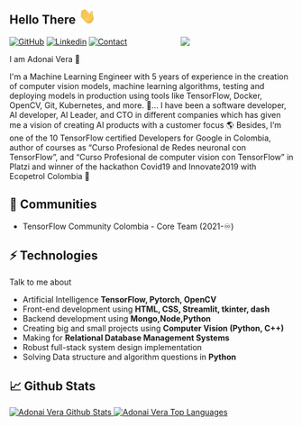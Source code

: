 <h2> Hello There <img src="https://raw.githubusercontent.com/ABSphreak/ABSphreak/master/gifs/Hi.gif" width="30px"></h2>

<img align="right" src="https://github.com/rajput2107/rajput2107/blob/master/Assets/Developer.gif" width='200'/>

[![GitHub](https://img.shields.io/badge/SUPPORT%20AT-GITHUB-blue?style=for-the-badge&logo=github)](https://github.com/AdonaiVera) [![Linkedin](https://img.shields.io/badge/MY%20PROFILE-Linkedin-blue?style=for-the-badge&logo=github)](https://www.linkedin.com/in/adonai-vera/) 
 [![Contact](https://img.shields.io/badge/CONTACT-GMAIL-yellow?style=for-the-badge&logo=gmail&logoColor=white)](mailto:adonai.vera@gmail.com)
 
I am Adonai Vera 🧔

I'm a Machine Learning Engineer with 5 years of experience in the creation of computer vision
models, machine learning algorithms, testing and deploying models in production using tools 
like TensorFlow, Docker, OpenCV, Git, Kubernetes, and more. 🚀...
I have been a software developer, AI developer, AI Leader, and CTO in different companies 
which has given me a vision of creating AI products with a customer focus 🌎 Besides, I’m 
one of the 10 TensorFlow certified Developers for Google in Colombia, author of courses as 
“Curso Profesional de Redes neuronal con TensorFlow”, and “Curso Profesional de computer 
vision con TensorFlow” in Platzi and winner of the hackathon Covid19 and Innovate2019 with 
Ecopetrol Colombia 🌟

## 👯 Communities
- TensorFlow Community Colombia - Core Team (2021-♾)

## ⚡ Technologies
Talk to me about
- Artificial Intelligence **TensorFlow, Pytorch, OpenCV**
- Front-end development using **HTML, CSS, Streamlit, tkinter, dash**
- Backend development using **Mongo,Node,Python**
- Creating big and small projects using **Computer Vision (Python, C++)**
- Making for **Relational Database Management Systems**
- Robust full-stack system design implementation
- Solving Data structure and algorithm questions in **Python**


## 📈 Github Stats
<a href="https://github.com/Furkan-Gulsen/Furkan-Gulsen">
 <img alt="Adonai Vera Github Stats" src="https://github-readme-stats.vercel.app/api/?username=adonaivera&show_icons=true&count_private=true&theme=react&hide_border=true&bg_color=1F222E&title_color=F85D7F&icon_color=F8D866" height="192px"/>
</a>
<a href="https://github.com/Furkan-Gulsen/Furkan-Gulsen">
 <img alt="Adonai Vera Top Languages" src="https://github-readme-stats.vercel.app/api/top-langs/?username=adonaivera&langs_count=8&layout=compact&theme=react&hide_border=true&bg_color=1F222E&title_color=F85D7F&icon_color=F8D866&hide=Jupyter%20Notebook" height="192px"/>
 </a>
